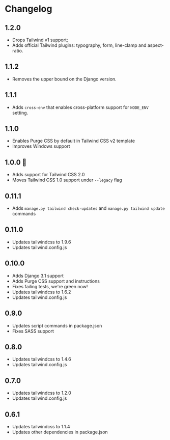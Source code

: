 # Changelog

## 1.2.0
* Drops Tailwind v1 support;
* Adds official Tailwind plugins: typography, form, line-clamp and aspect-ratio.

## 1.1.2
* Removes the upper bound on the Django version.

## 1.1.1
* Adds `cross-env` that enables cross-platform support for `NODE_ENV` setting.

## 1.1.0
* Enables Purge CSS by default in Tailwind CSS v2 template
* Improves Windows support

## 1.0.0 🎉
* Adds support for Tailwind CSS 2.0
* Moves Tailwind CSS 1.0 support under `--legacy` flag

## 0.11.1
* Adds `manage.py tailwind check-updates` and `manage.py tailwind update` commands

## 0.11.0
* Updates tailwindcss to 1.9.6
* Updates tailwind.config.js

## 0.10.0
* Adds Django 3.1 support
* Adds Purge CSS support and instructions
* Fixes failing tests, we're green now!
* Updates tailwindcss to 1.6.2
* Updates tailwind.config.js

## 0.9.0
* Updates script commands in package.json
* Fixes SASS support

## 0.8.0
* Updates tailwindcss to 1.4.6
* Updates tailwind.config.js
  
## 0.7.0
* Updates tailwindcss to 1.2.0
* Updates tailwind.config.js

## 0.6.1
* Updates tailwindcss to 1.1.4
* Updates other dependencies in package.json
